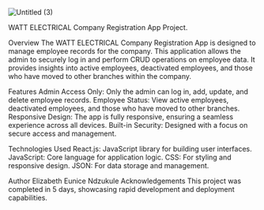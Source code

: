 ![Untitled (3)](https://github.com/user-attachments/assets/a3d5712f-9f18-492f-8860-be63ae220346)



WATT ELECTRICAL Company Registration App Project.


Overview
The WATT ELECTRICAL Company Registration App is designed to manage employee records for the company.
This application allows the admin to securely log in and perform CRUD operations on employee data.
It provides insights into active employees, deactivated employees, and those who have moved to other branches within the company.



Features
Admin Access Only: Only the admin can log in, add, update, and delete employee records.
Employee Status: View active employees, deactivated employees, and those who have moved to other branches.
Responsive Design: The app is fully responsive, ensuring a seamless experience across all devices.
Built-in Security: Designed with a focus on secure access and management.


Technologies Used
React.js: JavaScript library for building user interfaces.
JavaScript: Core language for application logic.
CSS: For styling and responsive design.
JSON: For data storage and management.


Author
Elizabeth Eunice Ndzukule
Acknowledgements
This project was completed in 5 days, showcasing rapid development and deployment capabilities.
